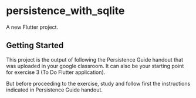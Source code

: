 # persistence_with_sqlite

A new Flutter project.

## Getting Started

This project is the output of following the Persistence Guide handout that was uploaded in your google classroom. 
It can also be your starting point for exercise 3 (To Do Flutter application). 

But before proceeding to the exercise, study and follow first the instructions indicated in 
Persistence Guide handout.
